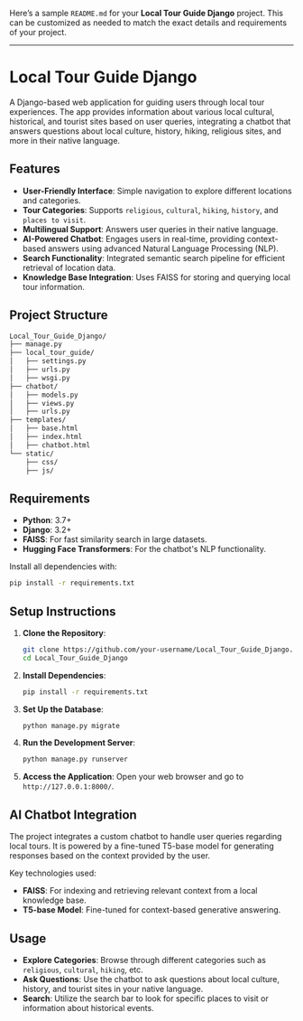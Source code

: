 Here’s a sample `README.md` for your **Local Tour Guide Django** project. This can be customized as needed to match the exact details and requirements of your project.

---
# Local Tour Guide Django

A Django-based web application for guiding users through local tour experiences. The app provides information about various local cultural, historical, and tourist sites based on user queries, integrating a chatbot that answers questions about local culture, history, hiking, religious sites, and more in their native language.

## Features
- **User-Friendly Interface**: Simple navigation to explore different locations and categories.
- **Tour Categories**: Supports `religious`, `cultural`, `hiking`, `history`, and `places to visit`.
- **Multilingual Support**: Answers user queries in their native language.
- **AI-Powered Chatbot**: Engages users in real-time, providing context-based answers using advanced Natural Language Processing (NLP).
- **Search Functionality**: Integrated semantic search pipeline for efficient retrieval of location data.
- **Knowledge Base Integration**: Uses FAISS for storing and querying local tour information.

## Project Structure
```bash
Local_Tour_Guide_Django/
├── manage.py
├── local_tour_guide/
│   ├── settings.py
│   ├── urls.py
│   ├── wsgi.py
├── chatbot/
│   ├── models.py
│   ├── views.py
│   ├── urls.py
├── templates/
│   ├── base.html
│   ├── index.html
│   ├── chatbot.html
└── static/
    ├── css/
    ├── js/
```

## Requirements
- **Python**: 3.7+
- **Django**: 3.2+
- **FAISS**: For fast similarity search in large datasets.
- **Hugging Face Transformers**: For the chatbot's NLP functionality.

Install all dependencies with:

```bash
pip install -r requirements.txt
```

## Setup Instructions

1. **Clone the Repository**:
    ```bash
    git clone https://github.com/your-username/Local_Tour_Guide_Django.git
    cd Local_Tour_Guide_Django
    ```

2. **Install Dependencies**:
    ```bash
    pip install -r requirements.txt
    ```

3. **Set Up the Database**:
    ```bash
    python manage.py migrate
    ```

4. **Run the Development Server**:
    ```bash
    python manage.py runserver
    ```

5. **Access the Application**:
   Open your web browser and go to `http://127.0.0.1:8000/`.

## AI Chatbot Integration

The project integrates a custom chatbot to handle user queries regarding local tours. It is powered by a fine-tuned T5-base model for generating responses based on the context provided by the user.

Key technologies used:
- **FAISS**: For indexing and retrieving relevant context from a local knowledge base.
- **T5-base Model**: Fine-tuned for context-based generative answering.

## Usage

- **Explore Categories**: Browse through different categories such as `religious`, `cultural`, `hiking`, etc.
- **Ask Questions**: Use the chatbot to ask questions about local culture, history, and tourist sites in your native language.
- **Search**: Utilize the search bar to look for specific places to visit or information about historical events.
